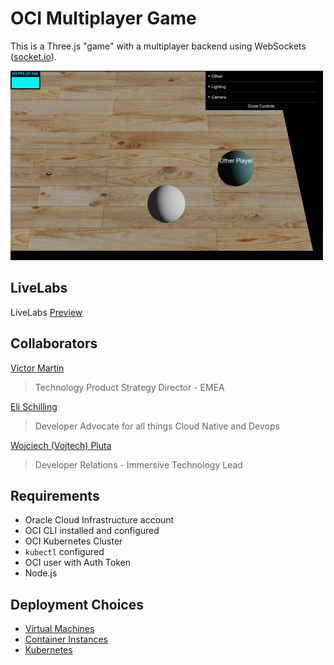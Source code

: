 # OCI Multiplayer Game

This is a Three.js "game" with a multiplayer backend using WebSockets ([socket.io](https://socket.io/)).

![Screenshot](images/screenshot.png)

## LiveLabs

LiveLabs [Preview](https://vmleon.github.io/oci-multiplayer/livelabs/workshops/freetier/index.html)

## Collaborators

[Victor Martin](https://www.linkedin.com/in/victormartindeveloper/)
> Technology Product Strategy Director - EMEA

[Eli Schilling](https://www.linkedin.com/in/eli-schilling-509ba01/)
> Developer Advocate for all things Cloud Native and Devops

[Wojciech (Vojtech) Pluta](https://www.linkedin.com/in/wojciechpluta/)
> Developer Relations - Immersive Technology Lead

## Requirements

- Oracle Cloud Infrastructure account
- OCI CLI installed and configured
- OCI Kubernetes Cluster
- `kubectl` configured
- OCI user with Auth Token
- Node.js

## Deployment Choices

- [Virtual Machines](./VM.md)
- [Container Instances](./CI.md)
- [Kubernetes](./K8S.md)
